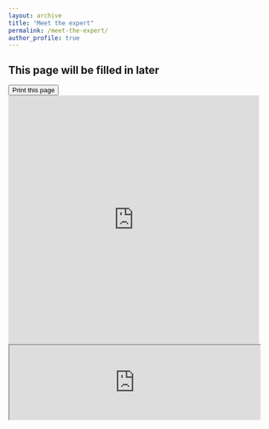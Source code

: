 ```yaml
---
layout: archive
title: "Meet the expert"
permalink: /meet-the-expert/
author_profile: true
---
```


## This page will be filled in later

<div class="text-right">
<input type="button" value="Print this page" onClick="window.print()">
</div>


<iframe src="https://grid.is/embed/meet-the-expert-Y:ALz6ZPQJiq_Rdh_Vx0tQ?s=eyJNZWV0IHRoZSBleHBlcnQgZXZldCBkYXRhIjp7IlNoZWV0MSI6eyJFNSI6MX19fQ==&scale_to_fit=true" width="100%" height="500" data-document-id="63e00bcf-a64f-4098-aafd-1761fd5c74b5" style="border: 0px;"></iframe>
<script type="text/javascript" src="https://grid.is/static/embed/v1/script.js"></script>

<iframe src="https://docs.google.com/spreadsheets/d/e/2PACX-1vSZUR0OznXIuqNuT3Jgn2zGsJjE160fZz4l_iRsZeBsZ_hfovuleMXzaZL49QPRuX9DgI6VgssB3q8W/pubhtml?widget=true&amp;headers=false" width="100%"></iframe>
